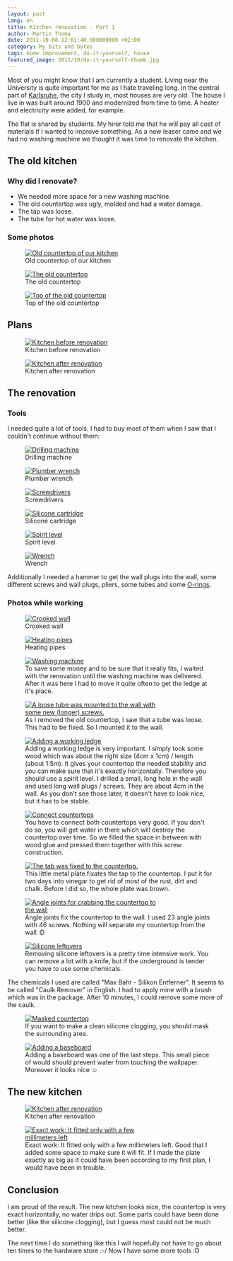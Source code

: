 ```yaml
---
layout: post
lang: en
title: Kitchen renovation - Part 1
author: Martin Thoma
date: 2011-10-08 12:01:40.000000000 +02:00
category: My bits and bytes
tags: home improvement, do-it-yourself, house
featured_image: 2011/10/do-it-yourself-thumb.jpg
---
```

Most of you might know that I am currently a student. Living near the University is quite important for me as I hate traveling long. In the central part of <a href="http://en.wikipedia.org/wiki/Karlsruhe">Karlsruhe</a>, the city I study in, most houses are very old. The house I live in was built around 1900 and modernized from time to time. A heater and electricity were added, for example.

The flat is shared by students. My hirer told me that he will pay all cost of materials if I wanted to improve something. As a new leaser came and we had no washing machine we thought it was time to renovate the kitchen.
<h2>The old kitchen</h2>
<h3>Why did I renovate?</h3>
<ul>
	<li>We needed more space for a new washing machine.</li>
	<li>The old countertop was ugly, molded and had a water damage.</li>
	<li>The tap was loose.</li>
	<li>The tube for hot water was loose.</li>
</ul>
<h3>Some photos</h3>
<figure class="aligncenter">
            <a href="../images/2011/10/kitchen-before-countertop.jpg"><img src="../images/2011/10/kitchen-before-countertop.jpg" alt="Old countertop of our kitchen" style="max-width:600px;max-height:450px;" class="size-full wp-image-4281"/></a>
            <figcaption class="text-center">Old countertop of our kitchen</figcaption>
        </figure>

<figure class="aligncenter">
            <a href="../images/2011/10/kitchen-before-countertop-old.jpg"><img src="../images/2011/10/kitchen-before-countertop-old.jpg" alt="The old countertop" style="max-width:375px;max-height:500px;" class="size-full wp-image-4301"/></a>
            <figcaption class="text-center">The old countertop</figcaption>
        </figure>

<figure class="aligncenter">
            <a href="../images/2011/10/kitchen-before-countertop-old-top.jpg"><img src="../images/2011/10/kitchen-before-countertop-old-top.jpg" alt="Top of the old countertop" style="max-width:600px;max-height:450px;" class="size-full wp-image-4331"/></a>
            <figcaption class="text-center">Top of the old countertop</figcaption>
        </figure>
<h2>Plans</h2>
<figure class="aligncenter">
            <a href="../images/2011/10/kitchen-before-plan.png"><img src="../images/2011/10/kitchen-before-plan.png" alt="Kitchen before renovation" style="max-width:674px;max-height:458px;" class="size-full wp-image-4551"/></a>
            <figcaption class="text-center">Kitchen before renovation</figcaption>
        </figure>

<figure class="aligncenter">
            <a href="../images/2011/10/kitchen-after-plan.png"><img src="../images/2011/10/kitchen-after-plan.png" alt="Kitchen after renovation" style="max-width:675px;max-height:459px;" class="size-full wp-image-4561"/></a>
            <figcaption class="text-center">Kitchen after renovation</figcaption>
        </figure>
<h2>The renovation</h2>
<h3>Tools</h3>
I needed quite a lot of tools. I had to buy most of them when I saw that I couldn't continue without them:

<figure class="aligncenter">
            <a href="../images/2011/10/tool-drilling-machine.jpg"><img src="../images/2011/10/tool-drilling-machine.jpg" alt="Drilling machine" style="max-width:400px;max-height:255px;" class="size-full wp-image-4571"/></a>
            <figcaption class="text-center">Drilling machine</figcaption>
        </figure>

<figure class="aligncenter">
            <a href="../images/2011/10/tool-plumber-wrench.jpg"><img src="../images/2011/10/tool-plumber-wrench.jpg" alt="Plumber wrench" style="max-width:400px;max-height:127px;" class="size-full wp-image-4581"/></a>
            <figcaption class="text-center">Plumber wrench</figcaption>
        </figure>

<figure class="aligncenter">
            <a href="../images/2011/10/tool-screwdriver.jpg"><img src="../images/2011/10/tool-screwdriver.jpg" alt="Screwdrivers" style="max-width:400px;max-height:198px;" class="size-full wp-image-4591"/></a>
            <figcaption class="text-center">Screwdrivers</figcaption>
        </figure>

<figure class="aligncenter">
            <a href="../images/2011/10/tool-silicone-cartridge.jpg"><img src="../images/2011/10/tool-silicone-cartridge.jpg" alt="Silicone cartridge" style="max-width:500px;max-height:254px;" class="size-full wp-image-4611"/></a>
            <figcaption class="text-center">Silicone cartridge</figcaption>
        </figure>

<figure class="aligncenter">
            <a href="../images/2011/10/tool-spirit-level.jpg"><img src="../images/2011/10/tool-spirit-level.jpg" alt="Spirit level" style="max-width:600px;max-height:120px;" class="size-full wp-image-4621"/></a>
            <figcaption class="text-center">Spirit level</figcaption>
        </figure>

<figure class="aligncenter">
            <a href="../images/2011/10/tool-wrench.jpg"><img src="../images/2011/10/tool-wrench.jpg" alt="Wrench" style="max-width:290px;max-height:350px;" class="size-full wp-image-4631"/></a>
            <figcaption class="text-center">Wrench</figcaption>
        </figure>

Additionally I needed a hammer to get the wall plugs into the wall, some different screws and wall plugs, pliers, some tubes and some <a href="http://en.wikipedia.org/wiki/O-ring">O-rings</a>.

<h3>Photos while working</h3>
<figure class="aligncenter">
            <a href="../images/2011/10/kitchen-working-crooked-wall2-196x300.jpg"><img src="../images/2011/10/kitchen-working-crooked-wall2-196x300.jpg" alt="Crooked wall" style="max-width:196px;max-height:300px;" class="size-medium wp-image-4641 "/></a>
            <figcaption class="text-center">Crooked wall</figcaption>
        </figure>

<figure class="aligncenter">
            <a href="../images/2011/10/kitchen-after-heating-pipe-225x300.jpg"><img src="../images/2011/10/kitchen-after-heating-pipe-225x300.jpg" alt="Heating pipes" style="max-width:225px;max-height:300px;" class="size-medium wp-image-4671  "/></a>
            <figcaption class="text-center">Heating pipes</figcaption>
        </figure>

<figure class="aligncenter">
            <a href="../images/2011/10/kitchen-working-washing-machine-300x225.jpg"><img src="../images/2011/10/kitchen-working-washing-machine-300x225.jpg" alt="Washing machine" style="max-width:300px;max-height:225px" class="size-medium wp-image-4741"/></a>
            <figcaption class="text-center">To save some money and to be sure that it really fits, I waited with the renovation until the washing machine was delivered. After it was here I had to move it quite often to get the ledge at it&#039;s place.</figcaption>
        </figure>

<figure class="aligncenter">
            <a href="../images/2011/10/kitchen-working-loose-tube-300x225.jpg"><img src="../images/2011/10/kitchen-working-loose-tube-300x225.jpg" alt="A loose tube was mounted to the wall with some new (longer) screws." style="max-width:300px;max-height:225px" class="size-medium wp-image-4821"/></a>
            <figcaption class="text-center">As I removed the old countertop, I saw that a tube was loose. This had to be fixed. So I mounted it to the wall.</figcaption>
        </figure>

<figure class="aligncenter">
            <a href="../images/2011/10/kitchen-working-ledge2-300x225.jpg"><img src="../images/2011/10/kitchen-working-ledge2-300x225.jpg" alt="Adding a working ledge" style="max-width:300px;max-height:225px" class="size-medium wp-image-4721"/></a>
            <figcaption class="text-center">Adding a working ledge is very important. I simply took some wood which was about the right size (4cm x 1cm) / length (about 1.5m). It gives your countertop the needed stability and you can make sure that it&#039;s exactly horizontally.  Therefore you should use a spirit level. I drilled a small, long hole in the wall and used long wall plugs / screws. They are about 4cm in the wall. As you don't see those later, it doesn't have to look nice, but it has to be stable.</figcaption>
        </figure>

<figure class="aligncenter">
            <a href="../images/2011/10/kitchen-working-connection-300x214.jpg"><img src="../images/2011/10/kitchen-working-connection-300x214.jpg" alt="Connect countertops" style="max-width:300px;max-height:214px" class="size-medium wp-image-4811"/></a>
            <figcaption class="text-center">You have to connect both countertops very good. If you don&#039;t do so, you will get water in there which will destroy the countertop over time. So we filled the space in between with wood glue and pressed them together with this screw construction.</figcaption>
        </figure>

<figure class="aligncenter">
            <a href="../images/2011/10/kitchen-working-tab-259x300.jpg"><img src="../images/2011/10/kitchen-working-tab-259x300.jpg" alt="The tab was fixed to the countertop." style="max-width:259px;max-height:300px" class="size-medium wp-image-4831"/></a>
            <figcaption class="text-center">This little metal plate fixates the tap to the countertop. I put it for two days into vinegar to get rid of most of the rust, dirt and chalk. Before I did so, the whole plate was brown.</figcaption>
        </figure>

<figure class="aligncenter">
            <a href="../images/2011/10/kitchen-working-angle-joints-300x225.jpg"><img src="../images/2011/10/kitchen-working-angle-joints-300x225.jpg" alt="Angle joints for crabbing the countertop to the wall" style="max-width:300px;max-height:225px" class="size-medium wp-image-4801"/></a>
            <figcaption class="text-center">Angle joints fix the countertop to the wall. I used 23 angle joints with 46 screws. Nothing will separate my countertop from the wall :D</figcaption>
        </figure>

<figure class="aligncenter">
            <a href="../images/2011/10/kitchen-working-silicone-leftovers-300x225.jpg"><img src="../images/2011/10/kitchen-working-silicone-leftovers-300x225.jpg" alt="Silicone leftovers" style="max-width:300px;max-height:225px" class="size-medium wp-image-4711"/></a>
            <figcaption class="text-center">Removing silicone leftovers is a pretty time intensive work. You can remove a lot with a knife, but if the underground is tender you have to use some chemicals.</figcaption>
        </figure>

The chemicals I used are called "Max Bahr - Silikon Entferner". It seems to be
called "Caulk Remover" in English. I had to apply mine with a brush which was
in the package. After 10 minutes, I could remove some more of the caulk.

<figure class="aligncenter">
            <a href="../images/2011/10/kitchen-masked-countertop-300x225.jpg"><img src="../images/2011/10/kitchen-masked-countertop-300x225.jpg" alt="Masked countertop" style="max-width:300px;max-height:225px" class="size-medium wp-image-4701"/></a>
            <figcaption class="text-center">If you want to make a clean silicone clogging, you should mask the surrounding area.</figcaption>
        </figure>

<figure class="aligncenter">
            <a href="../images/2011/10/kitchen-after-baseboard-300x225.jpg"><img src="../images/2011/10/kitchen-after-baseboard-300x225.jpg" alt="Adding a baseboard" style="max-width:300px;max-height:225px" class="size-medium wp-image-4781"/></a>
            <figcaption class="text-center">Adding a baseboard was one of the last steps. This small piece of would should prevent water from touching the wallpaper. Moreover it looks nice ☺</figcaption>
        </figure>

<h2>The new kitchen</h2>
<figure class="aligncenter">
            <a href="../images/2011/10/kitchen-after.png"><img src="../images/2011/10/kitchen-after.png" alt="Kitchen after renovation" style="max-width:600px;max-height:450px;" class="size-full wp-image-4651"/></a>
            <figcaption class="text-center">Kitchen after renovation</figcaption>
        </figure>

<figure class="aligncenter">
            <a href="../images/2011/10/kitchen-after-exact-work-300x225.jpg"><img src="../images/2011/10/kitchen-after-exact-work-300x225.jpg" alt="Exact work: It fitted only with a few millimeters left" style="max-width:300px;max-height:225px" class="size-medium wp-image-4771"/></a>
            <figcaption class="text-center">Exact work: It fitted only with a few millimeters left. Good that I added some space to make sure it will fit. If I made the plate exactly as big as it could have been according to my first plan, I would have been in trouble.</figcaption>
        </figure>

<h2>Conclusion</h2>
I am proud of the result. The new kitchen looks nice, the countertop is very exact horizontally, no water drips out. Some parts could have been done better (like the silicone clogging), but I guess most could not be much better.

The next time I do something like this I will hopefully not have to go about ten times to the hardware store :-/ Now I have some more tools :D
